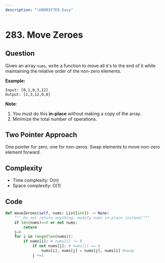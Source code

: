 ```yaml
---
description: "\U0001F7E9 Easy"
---
```


# 283. Move Zeroes

## Question

Given an array `nums`, write a function to move all `0`'s to the end of it while maintaining the relative order of the non-zero elements.

**Example:**

```text
Input: [0,1,0,3,12]
Output: [1,3,12,0,0]
```

**Note**:

1. You must do this **in-place** without making a copy of the array.
2. Minimize the total number of operations.

## Two Pointer Approach

One pointer for zero, one for non-zeros. Swap elements to move non-zero element forward. 

## Complexity

* Time complexity: O\(n\)
* Space complexity: O\(1\)

## Code 

```python
def moveZeroes(self, nums: List[int]) -> None:
    """ Do not return anything, modify nums in-place instead."""
    if len(nums)==0 or not nums:
        return
    j=0
    for i in range(len(nums)):
        if nums[i]: # nums[i] != 0
            if not nums[j]: # nums[j] == 0
                nums[i], nums[j] = nums[j], nums[i] #swap
            j +=1
```

